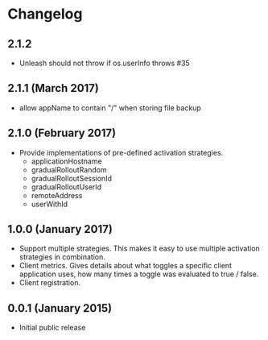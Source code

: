 # Changelog

## 2.1.2
- Unleash should not throw if os.userInfo throws #35

## 2.1.1 (March 2017)
- allow appName to contain "/" when storing file backup

## 2.1.0 (February 2017)
- Provide implementations of pre-defined activation strategies.
    - applicationHostname
    - gradualRolloutRandom
    - gradualRolloutSessionId
    - gradualRolloutUserId
    - remoteAddress
    - userWithId
    

## 1.0.0 (January 2017)

- Support multiple strategies. This makes it easy to use multiple activation strategies in combination.
- Client metrics. Gives details about what toggles a specific client application uses, how many times a toggle was evaluated to true / false. 
- Client registration.

## 0.0.1 (January 2015)
- Initial public release


